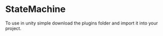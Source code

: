 # StateMachine

To use in unity simple download the plugins folder and import it into your project. 
